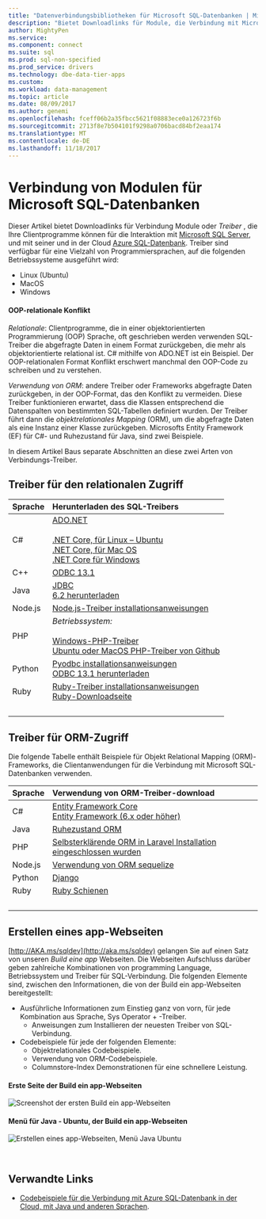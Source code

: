 ```yaml
---
title: "Datenverbindungsbibliotheken für Microsoft SQL-Datenbanken | Microsoft Docs"
description: "Bietet Downloadlinks für Module, die Verbindung mit Microsoft SQL Server und Azure SQL-Datenbank aus einer Vielzahl von Programmiersprachen Client zu aktivieren."
author: MightyPen
ms.service: 
ms.component: connect
ms.suite: sql
ms.prod: sql-non-specified
ms.prod_service: drivers
ms.technology: dbe-data-tier-apps
ms.custom: 
ms.workload: data-management
ms.topic: article
ms.date: 08/09/2017
ms.author: genemi
ms.openlocfilehash: fceff06b2a35fbcc5621f08883ece0a126723f6b
ms.sourcegitcommit: 2713f8e7b504101f9298a0706bacd84bf2eaa174
ms.translationtype: MT
ms.contentlocale: de-DE
ms.lasthandoff: 11/18/2017
---
```

# <a name="connection-modules-for-microsoft-sql-databases"></a>Verbindung von Modulen für Microsoft SQL-Datenbanken

Dieser Artikel bietet Downloadlinks für Verbindung Module oder *Treiber* , die Ihre Clientprogramme können für die Interaktion mit [Microsoft SQL Server](../index.md), und mit seiner und in der Cloud [Azure SQL-Datenbank](http://docs.microsoft.com/azure/sql-database/). Treiber sind verfügbar für eine Vielzahl von Programmiersprachen, auf die folgenden Betriebssysteme ausgeführt wird:

- Linux (Ubuntu)
- MacOS
- Windows


#### <a name="oop-to-relational-mismatch"></a>OOP-relationale Konflikt

*Relationale*: Clientprogramme, die in einer objektorientierten Programmierung (OOP) Sprache, oft geschrieben werden verwenden SQL-Treiber die abgefragte Daten in einem Format zurückgeben, die mehr als objektorientierte relational ist. C# mithilfe von ADO.NET ist ein Beispiel. Der OOP-relationalen Format Konflikt erschwert manchmal den OOP-Code zu schreiben und zu verstehen.

*Verwendung von ORM*: andere Treiber oder Frameworks abgefragte Daten zurückgeben, in der OOP-Format, das den Konflikt zu vermeiden. Diese Treiber funktionieren erwartet, dass die Klassen entsprechend die Datenspalten von bestimmten SQL-Tabellen definiert wurden. Der Treiber führt dann die *objektrelationales Mapping* (ORM), um die abgefragte Daten als eine Instanz einer Klasse zurückgeben. Microsofts Entity Framework (EF) für C#- und Ruhezustand für Java, sind zwei Beispiele.

In diesem Artikel Baus separate Abschnitten an diese zwei Arten von Verbindungs-Treiber.


<a name="anchor-20-drivers-relational-access" />

## <a name="drivers-for-relational-access"></a>Treiber für den relationalen Zugriff


<!--
Each given Microsoft Download Center page should be enhanced
with a link to the next NEWER version page, on the day that the
original page is no longer the latest because the newer page is being added.
But this policy is not agreed on or observed,
putting the links in the following table at risk for being outdated.

PHP driver in Github.com also uses this FWLink:  http://go.microsoft.com/fwlink/?LinkID=518036 ,
although the FWLink is less precise than is http://github.com/Microsoft/msphpsql/tree/dev#install-unix .
-->


| Sprache | Herunterladen des SQL-Treibers |
| :------- | :---------------------- |
| C#       | [ADO.NET](http://www.microsoft.com/net/download/)<br /><br />[.NET Core, für Linux – Ubuntu](https://www.microsoft.com/net/core#Ubuntu)<br />[.NET Core, für Mac OS](https://www.microsoft.com/net/core#macos)<br />[.NET Core für Windows](https://www.microsoft.com/net/core) |
| C++      | [ODBC 13.1](http://docs.microsoft.com/sql/connect/odbc/download-odbc-driver-for-sql-server) |
| Java     | [JDBC](http://go.microsoft.com/fwlink/?LinkId=245496)<br />[6.2 herunterladen](http://www.microsoft.com/download/details.aspx?id=55539) |
| Node.js  | [Node.js-Treiber installationsanweisungen](http://docs.microsoft.com/sql/connect/node-js/step-1-configure-development-environment-for-node-js-development) |
| PHP      | *Betriebssystem:*<br /><br />[Windows-PHP-Treiber](http://www.microsoft.com/download/details.aspx?id=20098)<br />[Ubuntu oder MacOS PHP-Treiber von Github](http://github.com/Microsoft/msphpsql/tree/dev#install-unix) |
| Python   | [Pyodbc installationsanweisungen](http://docs.microsoft.com/sql/connect/python/pyodbc/step-1-configure-development-environment-for-pyodbc-python-development)<br />[ODBC 13.1 herunterladen](http://docs.microsoft.com/sql/connect/odbc/download-odbc-driver-for-sql-server) |
| Ruby     | [Ruby-Treiber installationsanweisungen](https://docs.microsoft.com/sql/connect/ruby/step-1-configure-development-environment-for-ruby-development)<br />[Ruby-Downloadseite](https://rubyinstaller.org/downloads/) |
| &nbsp; | <br /> |


<a name="anchor-40-drivers-orm-access" />

## <a name="drivers-for-orm-access"></a>Treiber für ORM-Zugriff


Die folgende Tabelle enthält Beispiele für Objekt Relational Mapping (ORM)-Frameworks, die Clientanwendungen für die Verbindung mit Microsoft SQL-Datenbanken verwenden.


| Sprache | Verwendung von ORM-Treiber-download |
| :------- | :------------------ |
| C# | [Entity Framework Core](http://docs.microsoft.com/ef/core/)<br />[Entity Framework (6.x oder höher)](http://docs.microsoft.com/ef/) |
| Java | [Ruhezustand ORM](http://hibernate.org/orm)|
| PHP | [Selbsterklärende ORM in Laravel Installation eingeschlossen wurden](http://laravel.com/docs/) |
| Node.js | [Verwendung von ORM sequelize](http://docs.sequelizejs.com) |
| Python | [Django](http://www.djangoproject.com/) |
| Ruby | [Ruby Schienen](http://rubyonrails.org/) |
| &nbsp; | <br /> |


<a name="anchor-60-build-an-app-webpages" />

## <a name="build-an-app-webpages"></a>Erstellen eines app-Webseiten


[http://AKA.ms/sqldev](http://aka.ms/sqldev) gelangen Sie auf einen Satz von unseren *Build eine app* Webseiten. Die Webseiten Aufschluss darüber geben zahlreiche Kombinationen von programming Language, Betriebssystem und Treiber für SQL-Verbindung. Die folgenden Elemente sind, zwischen den Informationen, die von der Build ein app-Webseiten bereitgestellt:

- Ausführliche Informationen zum Einstieg ganz von vorn, für jede Kombination aus Sprache, Sys Operator + -Treiber.
    - Anweisungen zum Installieren der neuesten Treiber von SQL-Verbindung.
- Codebeispiele für jede der folgenden Elemente:
    - Objektrelationales Codebeispiele.
    - Verwendung von ORM-Codebeispiele.
    - Columnstore-Index Demonstrationen für eine schnellere Leistung.


#### <a name="first-page-of-build-an-app-webpages"></a>Erste Seite der Build ein app-Webseiten

![Screenshot der ersten Build ein app-Webseiten][image-ref-163-buildanapp-webpages-first-page]


#### <a name="menu-for-java---ubuntu-of-build-an-app-webpages"></a>Menü für Java - Ubuntu, der Build ein app-Webseiten

![Erstellen eines app-Webseiten, Menü Java Ubuntu][image-ref-167-buildanapp-webpages-menu-java-ubuntu]


&nbsp;


## <a name="related-links"></a>Verwandte Links

- [Codebeispiele für die Verbindung mit Azure SQL-Datenbank in der Cloud, mit Java und anderen Sprachen](http://docs.microsoft.com/azure/sql-database/sql-database-connect-query-java).


<!-- Image references -->

[image-ref-163-buildanapp-webpages-first-page]: ./media/homepage-sql-connection-drivers/gm-aka-ms-sqldev-choose-language-g21.png
[image-ref-167-buildanapp-webpages-menu-java-ubuntu]: ./media/homepage-sql-connection-drivers/gm-aka-ms-sqldev-java-ubuntu-c31.png
